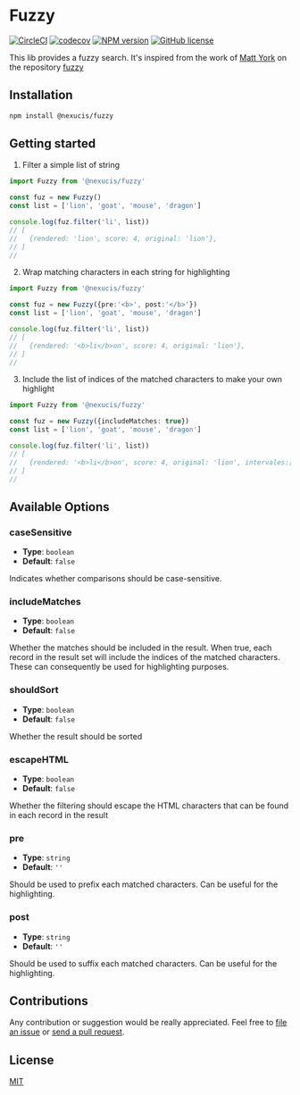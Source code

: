 Fuzzy
=====
[![CircleCI](https://circleci.com/gh/Nexucis/fuzzy.svg?style=shield)](https://circleci.com/gh/Nexucis/fuzzy) [![codecov](https://codecov.io/gh/Nexucis/fuzzy/branch/master/graph/badge.svg)](https://codecov.io/gh/Nexucis/fuzzy) 
[![NPM version](https://img.shields.io/npm/v/@nexucis/fuzzy.svg)](https://www.npmjs.com/package/@nexucis/fuzzy) [![GitHub license](https://img.shields.io/badge/license-MIT-blue.svg)](./LICENSE)

This lib provides a fuzzy search. It's inspired from the work of [Matt York](https://github.com/mattyork) on the repository [fuzzy](https://github.com/mattyork/fuzzy)

## Installation

```bash
npm install @nexucis/fuzzy
```

## Getting started

1. Filter a simple list of string

```typescript
import Fuzzy from '@nexucis/fuzzy'

const fuz = new Fuzzy()
const list = ['lion', 'goat', 'mouse', 'dragon']

console.log(fuz.filter('li', list))
// [
//   {rendered: 'lion', score: 4, original: 'lion'},
// ]
//
```

2. Wrap matching characters in each string for highlighting

```typescript
import Fuzzy from '@nexucis/fuzzy'

const fuz = new Fuzzy({pre:'<b>', post:'</b>'})
const list = ['lion', 'goat', 'mouse', 'dragon']

console.log(fuz.filter('li', list))
// [
//   {rendered: '<b>li</b>on', score: 4, original: 'lion'},
// ]
//
```

3. Include the list of indices of the matched characters to make your own highlight

```typescript
import Fuzzy from '@nexucis/fuzzy'

const fuz = new Fuzzy({includeMatches: true})
const list = ['lion', 'goat', 'mouse', 'dragon']

console.log(fuz.filter('li', list))
// [
//   {rendered: '<b>li</b>on', score: 4, original: 'lion', intervales:[{from:0, to:2}]},
// ]
//
```

## Available Options

### caseSensitive

* **Type**: `boolean`
* **Default**: `false`

Indicates whether comparisons should be case-sensitive.

### includeMatches

* **Type**: `boolean`
* **Default**: `false`

Whether the matches should be included in the result. When true, each record in the result set will include the indices of the matched characters. 
These can consequently be used for highlighting purposes.

### shouldSort

* **Type**: `boolean`
* **Default**: `false`

Whether the result should be sorted

### escapeHTML

* **Type**: `boolean`
* **Default**: `false`

Whether the filtering should escape the HTML characters that can be found in each record in the result

### pre

* **Type**: `string`
* **Default**: `''`

Should be used to prefix each matched characters. Can be useful for the highlighting.

### post

* **Type**: `string`
* **Default**: `''`

Should be used to suffix each matched characters. Can be useful for the highlighting.

## Contributions
Any contribution or suggestion would be really appreciated. Feel free to [file an issue](https://github.com/Nexucis/fuzzy/issues) or [send a pull request](https://github.com/Nexucis/fuzzy/pulls).

## License
[MIT](./LICENSE)
